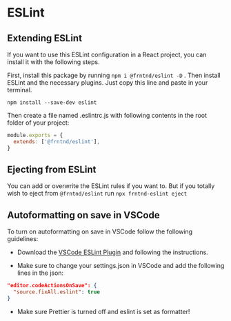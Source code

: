 # ESLint

## Extending ESLint
If you want to use this ESLint configuration in a React project, you can install it with the following steps.

First, install this package by running `npm i @frntnd/eslint -D` .
Then install ESLint and the necessary plugins. Just copy this line and paste in your terminal.

```
npm install --save-dev eslint
```

Then create a file named .eslintrc.js with following contents in the root folder of your project:
```javascript
module.exports = {
  extends: ['@frntnd/eslint'], 
}
```

## Ejecting from ESLint
You can add or overwrite the ESLint rules if you want to.
But if you totally wish to eject from `@frntnd/eslint` run `npx frntnd-eslint eject`

## Autoformatting on save in VSCode
To turn on autoformatting on save in VSCode follow the following guidelines:

- Download the [VSCode ESLint Plugin](https://marketplace.visualstudio.com/items?itemName=dbaeumer.vscode-eslint) and following the instructions.

- Make sure to change your settings.json in VSCode and add the following lines in the json:

```json
"editor.codeActionsOnSave": {
  "source.fixAll.eslint": true
}
```

- Make sure Prettier is turned off and eslint is set as formatter!
